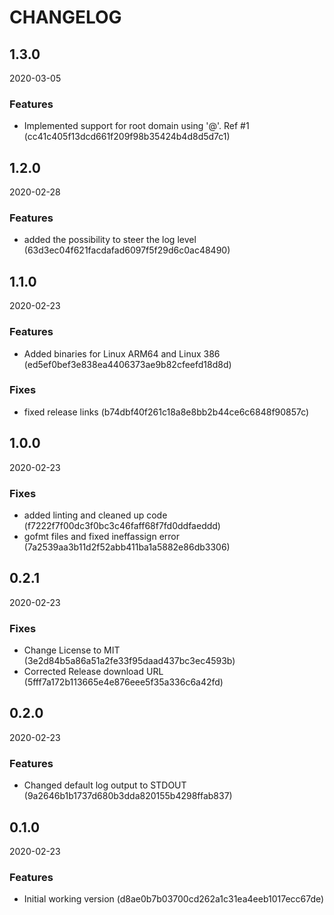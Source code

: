 # CHANGELOG

<!--- next entry here -->

## 1.3.0
2020-03-05

### Features

- Implemented support for root domain using '@'. Ref #1 (cc41c405f13dcd661f209f98b35424b4d8d5d7c1)

## 1.2.0
2020-02-28

### Features

- added the possibility to steer the log level (63d3ec04f621facdafad6097f5f29d6c0ac48490)

## 1.1.0
2020-02-23

### Features

- Added binaries for Linux ARM64 and Linux 386 (ed5ef0bef3e838ea4406373ae9b82cfeefd18d8d)

### Fixes

- fixed release links (b74dbf40f261c18a8e8bb2b44ce6c6848f90857c)

## 1.0.0
2020-02-23

### Fixes

- added linting and cleaned up code (f7222f7f00dc3f0bc3c46faff68f7fd0ddfaeddd)
- gofmt files and fixed ineffassign error (7a2539aa3b11d2f52abb411ba1a5882e86db3306)

## 0.2.1
2020-02-23

### Fixes

- Change License to MIT (3e2d84b5a86a51a2fe33f95daad437bc3ec4593b)
- Corrected Release download URL (5fff7a172b113665e4e876eee5f35a336c6a42fd)

## 0.2.0
2020-02-23

### Features

- Changed default log output to STDOUT (9a2646b1b1737d680b3dda820155b4298ffab837)

## 0.1.0
2020-02-23

### Features

- Initial working version (d8ae0b7b03700cd262a1c31ea4eeb1017ecc67de)